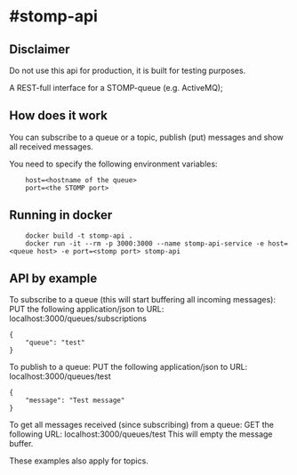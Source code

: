 #stomp-api
=====

## Disclaimer
Do not use this api for production, it is built for testing purposes.

A REST-full interface for a STOMP-queue (e.g. ActiveMQ);

## How does it work
You can subscribe to a queue or a topic, publish (put) messages and show all received messages.

You need to specify the following environment variables:
```
	host=<hostname of the queue>
	port=<the STOMP port>
```

## Running in docker
```
	docker build -t stomp-api .
	docker run -it --rm -p 3000:3000 --name stomp-api-service -e host=<queue host> -e port=<stomp port> stomp-api

```

## API by example
To subscribe to a queue (this will start buffering all incoming messages):
PUT the following application/json to URL: localhost:3000/queues/subscriptions
```
{
	"queue": "test"
}
```

To publish to a queue:
PUT the following application/json to URL: localhost:3000/queues/test
```
{
	"message": "Test message"
}
```

To get all messages received (since subscribing) from a queue:
GET the following URL: localhost:3000/queues/test
This will empty the message buffer.

These examples also apply for topics.
